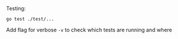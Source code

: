 Testing:

```
go test ./test/...

```

Add flag for verbose `-v` to check which tests are running and where
